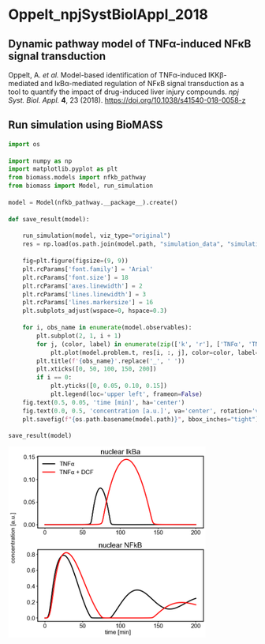 # Oppelt_npjSystBiolAppl_2018

## Dynamic pathway model of TNFα-induced NFκB signal transduction

Oppelt, A. _et al._ Model-based identification of TNFα-induced IKKβ-mediated and IκBα-mediated regulation of NFκB signal transduction as a tool to quantify the impact of drug-induced liver injury compounds. _npj Syst. Biol. Appl._ **4**, 23 (2018). https://doi.org/10.1038/s41540-018-0058-z

## Run simulation using BioMASS

```python
import os

import numpy as np
import matplotlib.pyplot as plt
from biomass.models import nfkb_pathway
from biomass import Model, run_simulation

model = Model(nfkb_pathway.__package__).create()

def save_result(model):

    run_simulation(model, viz_type="original")
    res = np.load(os.path.join(model.path, "simulation_data", "simulations_original.npy"))

    fig=plt.figure(figsize=(9, 9))
    plt.rcParams['font.family'] = 'Arial'
    plt.rcParams['font.size'] = 18
    plt.rcParams['axes.linewidth'] = 2
    plt.rcParams['lines.linewidth'] = 3
    plt.rcParams['lines.markersize'] = 16
    plt.subplots_adjust(wspace=0, hspace=0.3)

    for i, obs_name in enumerate(model.observables):
        plt.subplot(2, 1, i + 1)
        for j, (color, label) in enumerate(zip(['k', 'r'], ['TNFα', 'TNFα + DCF'])):
            plt.plot(model.problem.t, res[i, :, j], color=color, label=label)
        plt.title(f'{obs_name}'.replace('_', ' '))
        plt.xticks([0, 50, 100, 150, 200])
        if i == 0:
            plt.yticks([0, 0.05, 0.10, 0.15])
            plt.legend(loc='upper left', frameon=False)
    fig.text(0.5, 0.05, 'time [min]', ha='center')
    fig.text(0.0, 0.5, 'concentration [a.u.]', va='center', rotation='vertical')
    plt.savefig(f"{os.path.basename(model.path)}", bbox_inches="tight")

save_result(model)
```

<img align="left" src="./nfkb_pathway.png" width="400px">
